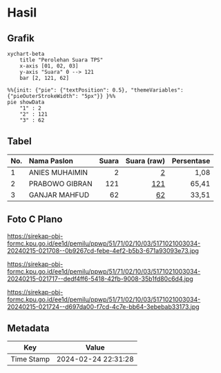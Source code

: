 # Hasil

## Grafik

```mermaid
xychart-beta
    title "Perolehan Suara TPS"
    x-axis [01, 02, 03]
    y-axis "Suara" 0 --> 121
    bar [2, 121, 62]
```

```mermaid
%%{init: {"pie": {"textPosition": 0.5}, "themeVariables": {"pieOuterStrokeWidth": "5px"}} }%%
pie showData
    "1" : 2
    "2" : 121
    "3" : 62
```

## Tabel

| No. | Nama Paslon    | Suara | Suara (raw) | Persentase |
|:--- |:-------------- | -----:| -----------:| ----------:|
| 1   | ANIES MUHAIMIN | 2     | [2][p-1]    | 1,08       |
| 2   | PRABOWO GIBRAN | 121   | [121][p-2]  | 65,41      |
| 3   | GANJAR MAHFUD  | 62    | [62][p-3]   | 33,51      |


[p-1]: https://github.com/gigit-pemilu/pemilu-2024-51-bali/blob/main/pilpres/hitung-suara/sub/51-bali/sub/71-kota-denpasar/sub/02-denpasar-timur/sub/1003-kesiman/sub/034-tps/sub/paslon-1.txt
[p-2]: https://github.com/gigit-pemilu/pemilu-2024-51-bali/blob/main/pilpres/hitung-suara/sub/51-bali/sub/71-kota-denpasar/sub/02-denpasar-timur/sub/1003-kesiman/sub/034-tps/sub/paslon-2.txt
[p-3]: https://github.com/gigit-pemilu/pemilu-2024-51-bali/blob/main/pilpres/hitung-suara/sub/51-bali/sub/71-kota-denpasar/sub/02-denpasar-timur/sub/1003-kesiman/sub/034-tps/sub/paslon-3.txt

## Foto C Plano

https://sirekap-obj-formc.kpu.go.id/ee1d/pemilu/ppwp/51/71/02/10/03/5171021003034-20240215-021708--0b9267cd-febe-4ef2-b5b3-671a93093e73.jpg

https://sirekap-obj-formc.kpu.go.id/ee1d/pemilu/ppwp/51/71/02/10/03/5171021003034-20240215-021717--dedf4ff6-5418-42fb-9008-35b1fd80c6d4.jpg

https://sirekap-obj-formc.kpu.go.id/ee1d/pemilu/ppwp/51/71/02/10/03/5171021003034-20240215-021724--d697da00-f7cd-4c7e-bb64-3ebebab33173.jpg


## Metadata

| Key        | Value               |
| ---------- | ------------------- |
| Time Stamp | 2024-02-24 22:31:28 |



